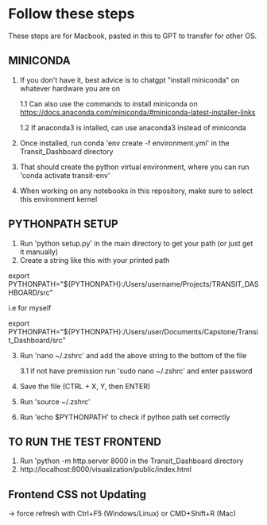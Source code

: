 # Follow these steps
These steps are for Macbook, pasted in this to GPT to transfer for other OS.

## MINICONDA 

1. If you don't have it, best advice is to chatgpt "install miniconda" on whatever hardware you are on
    
    1.1 Can also use the commands to install miniconda on https://docs.anaconda.com/miniconda/#miniconda-latest-installer-links

    1.2 If anaconda3 is intalled, can use anaconda3 instead of miniconda

2. Once installed, run conda 'env create -f environment.yml' in the Transit_Dashboard directory
3. That should create the python virtual environment, where you can run 'conda activate transit-env'
4. When working on any notebooks in this repository, make sure to select this environment kernel

## PYTHONPATH SETUP

1. Run 'python setup.py' in the main directory to get your path (or just get it manually)
2. Create a string like this with your printed path

export PYTHONPATH="${PYTHONPATH}:/Users/username/Projects/TRANSIT_DASHBOARD/src"

i.e for myself

export PYTHONPATH="${PYTHONPATH}:/Users/user/Documents/Capstone/Transit_Dashboard/src"

3. Run 'nano ~/.zshrc' and add the above string to the bottom of the file
    
    3.1 if not have premission run 'sudo nano ~/.zshrc' and enter password
4. Save the file (CTRL + X, Y, then ENTER)
5. Run 'source ~/.zshrc'
6. Run 'echo $PYTHONPATH' to check if python path set correctly

## TO RUN THE TEST FRONTEND

1. Run 'python -m http.server 8000 in the Transit_Dashboard directory
2. http://localhost:8000/visualization/public/index.html

## Frontend CSS not Updating
-> force refresh with Ctrl+F5 (Windows/Linux) or CMD+Shift+R (Mac)